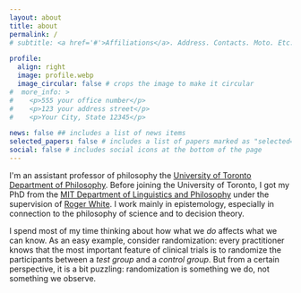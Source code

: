 ```yaml
---
layout: about
title: about
permalink: /
# subtitle: <a href='#'>Affiliations</a>. Address. Contacts. Moto. Etc.

profile:
  align: right
  image: profile.webp
  image_circular: false # crops the image to make it circular
#  more_info: >
#    <p>555 your office number</p>
#    <p>123 your address street</p>
#    <p>Your City, State 12345</p>

news: false ## includes a list of news items
selected_papers: false # includes a list of papers marked as "selected={true}"
social: false # includes social icons at the bottom of the page
---
```


I'm an assistant professor of philosophy the [University of Toronto Department of Philosophy](https://philosophy.utoronto.ca/). Before joining the University of Toronto, I got my PhD from the [MIT Department of Linguistics and Philosophy](https://philosophy.mit.edu/) under the supervision of [Roger White](https://philosophy.mit.edu/white/). I work mainly in epistemology, especially in connection to the philosophy of science and to decision theory.

I spend most of my time thinking about how what we *do* affects what we can know. As an easy example, consider randomization: every practitioner knows that the most important feature of clinical trials is to randomize the participants between a *test group* and a *control group*. But from a certain perspective, it is a bit puzzling: randomization is something we do, not something we observe.
